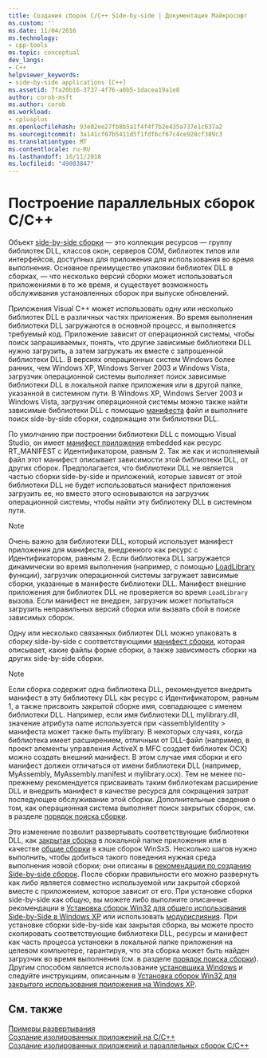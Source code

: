 ```yaml
---
title: Создания сборок C/C++ Side-by-side | Документация Майкрософт
ms.custom: ''
ms.date: 11/04/2016
ms.technology:
- cpp-tools
ms.topic: conceptual
dev_langs:
- C++
helpviewer_keywords:
- side-by-side applications [C++]
ms.assetid: 7fa20b16-3737-4f76-a0b5-1dacea19a1e8
author: corob-msft
ms.author: corob
ms.workload:
- cplusplus
ms.openlocfilehash: 93e02ee27fb8b5a1f4f4f7b2e435a737e1c637a2
ms.sourcegitcommit: 3a141cf07b5411d5f1fdf6cf67c4ce928cf389c3
ms.translationtype: MT
ms.contentlocale: ru-RU
ms.lasthandoff: 10/11/2018
ms.locfileid: "49083847"
---
```

# <a name="building-cc-side-by-side-assemblies"></a>Построение параллельных сборок C/C++

Объект [side-by-side сборки](/windows/desktop/SbsCs/about-side-by-side-assemblies-) — это коллекция ресурсов — группу библиотек DLL, классов окон, серверов COM, библиотек типов или интерфейсов, доступных для приложения для использования во время выполнения. Основное преимущество упаковки библиотек DLL в сборках, — что несколько версий сборки может использоваться приложениями в то же время, и существует возможность обслуживания установленных сборок при выпуске обновлений.

Приложения Visual C++ может использовать одну или несколько библиотек DLL в различных частях приложения. Во время выполнения библиотеки DLL загружаются в основной процесс, и выполняется требуемый код. Приложение зависит от операционной системы, чтобы поиск запрашиваемых, понять, что другие зависимые библиотеки DLL нужно загрузить, а затем загружать их вместе с запрошенной библиотеки DLL. В версиях операционных систем Windows более ранних, чем Windows XP, Windows Server 2003 и Windows Vista, загрузчик операционной системы выполняет поиск зависимые библиотеки DLL в локальной папке приложения или в другой папке, указанной в системном пути. В Windows XP, Windows Server 2003 и Windows Vista, загрузчик операционной системы можно также найти зависимые библиотеки DLL с помощью [манифеста](https://msdn.microsoft.com/library/windows/desktop/aa375365) файл и выполните поиск side-by-side сборки, содержащие эти библиотеки DLL.

По умолчанию при построении библиотеки DLL с помощью Visual Studio, он имеет [манифест приложения](/windows/desktop/SbsCs/application-manifests) embedded как ресурс RT_MANIFEST с Идентификатором, равным 2. Так же как и исполняемый файл этот манифест описывает зависимости этой библиотеки DLL, от других сборок. Предполагается, что библиотеки DLL не является частью сборки side-by-side и приложений, которые зависят от этой библиотеки DLL не будет использоваться манифест приложения загрузить ее, но вместо этого основываются на загрузчик операционной системы, чтобы найти эту библиотеку DLL в системном пути.

> [!NOTE]
> Очень важно для библиотеки DLL, который использует манифест приложения для манифеста, внедренного как ресурс с Идентификатором, равным 2. Если библиотека DLL загружается динамически во время выполнения (например, с помощью [LoadLibrary](/windows/desktop/api/libloaderapi/nf-libloaderapi-loadlibrarya) функции), загрузчик операционной системы загружает зависимые сборки, указанные в манифесте библиотеки DLL. Манифест внешние приложения для библиотек DLL не проверяется во время `LoadLibrary` вызова. Если манифест не внедрен, загрузчик может попытаться загрузить неправильных версий сборки или вызвать сбой в поиске зависимых сборок.

Одну или несколько связанных библиотек DLL можно упаковать в сборку side-by-side с соответствующими [манифест сборки](/windows/desktop/SbsCs/assembly-manifests), которая описывает, какие файлы форме сборки, а также зависимость сборки на других side-by-side сборки.

> [!NOTE]
> Если сборка содержит одна библиотека DLL, рекомендуется внедрить манифест в эту библиотеку DLL как ресурс с Идентификатором, равным 1, а также присвоить закрытой сборке имя, совпадающее с именем библиотеки DLL. Например, если имя библиотеки DLL mylibrary.dll, значение атрибута name используется при \<assemblyIdentity > манифеста может также быть mylibrary. В некоторых случаях, когда библиотека имеет расширением, отличным от DLL-файл (например, в проект элементы управления ActiveX в MFC создает библиотек OCX) можно создать внешний манифест. В этом случае имя сборки и его манифест должен отличаться от имени библиотеки DLL (например, MyAssembly, MyAssembly.manifest и mylibrary.ocx). Тем не менее по-прежнему рекомендуется присваивать таким библиотекам расширение DLL и внедрить манифест в качестве ресурса для сокращения затрат последующее обслуживание этой сборки. Дополнительные сведения о том, как операционная система выполняет поиск закрытых сборок, см. в разделе [порядок поиска сборки](/windows/desktop/SbsCs/assembly-searching-sequence).

Это изменение позволит развертывать соответствующие библиотеки DLL, как [закрытая сборка](/windows/desktop/Msi/private-assemblies) в локальной папке приложения или в качестве [общие сборки](/windows/desktop/Msi/shared-assemblies) в кэше сборок WinSxS. Несколько шагов нужно выполнить, чтобы добиться такого поведения нужная среда выполнения новой сборки; они описаны в [рекомендации по созданию Side-by-side сборок](/windows/desktop/SbsCs/guidelines-for-creating-side-by-side-assemblies). После сборки правильности его можно развернуть как либо является совместно используемой или закрытой сборкой вместе с приложением, которое зависит от его. При установке сборки side-by-side как общую, вы можете либо выполните описанные рекомендации в [Установка сборок Win32 для общего использования Side-by-Side в Windows XP](/windows/desktop/Msi/installing-win32-assemblies-for-side-by-side-sharing-on-windows-xp) или использовать [модулислияния](https://msdn.microsoft.com/library/windows/desktop/aa369820). При установке сборки side-by-side как закрытая сборка, вы можете просто скопировать соответствующие библиотеки DLL, ресурсы и манифест как часть процесса установки в локальной папке приложения на целевом компьютере, гарантируя, что эта сборка может быть найден загрузчик во время выполнения (см. в разделе [порядок поиска сборки](/windows/desktop/SbsCs/assembly-searching-sequence)). Другим способом является использование [установщика Windows](/windows/desktop/Msi/windows-installer-portal) и следуйте инструкциям, описанным в [Установка сборок Win32 для закрытого использования приложения на Windows XP](/windows/desktop/Msi/installing-win32-assemblies-for-the-private-use-of-an-application-on-windows-xp).

## <a name="see-also"></a>См. также

[Примеры развертывания](../ide/deployment-examples.md)<br/>
[Создание изолированных приложений на C/C++](../build/building-c-cpp-isolated-applications.md)<br/>
[Создание изолированных приложений и параллельных сборок C/C++](../build/building-c-cpp-isolated-applications-and-side-by-side-assemblies.md)